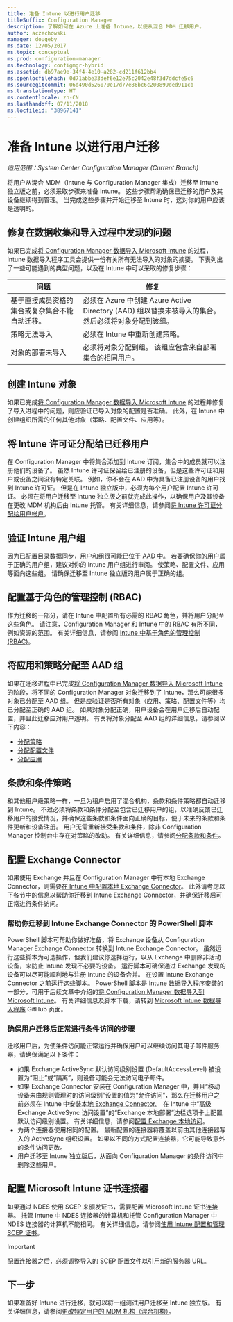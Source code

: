 ```yaml
---
title: 准备 Intune 以进行用户迁移
titleSuffix: Configuration Manager
description: 了解如何在 Azure 上准备 Intune，以便从混合 MDM 迁移用户。
author: aczechowski
manager: dougeby
ms.date: 12/05/2017
ms.topic: conceptual
ms.prod: configuration-manager
ms.technology: configmgr-hybrid
ms.assetid: db97ae9e-34f4-4e10-a282-cd211f612bb4
ms.openlocfilehash: 0d71abbe33def6e12e75c2042e48f3d7ddcfe5c6
ms.sourcegitcommit: 06d490d526070e17d77e86bc6c200899ded911cb
ms.translationtype: HT
ms.contentlocale: zh-CN
ms.lasthandoff: 07/11/2018
ms.locfileid: "38967141"
---
```

# <a name="prepare-intune-for-user-migration"></a>准备 Intune 以进行用户迁移 

*适用范围：System Center Configuration Manager (Current Branch)*    

将用户从混合 MDM（Intune 与 Configuration Manager 集成）迁移至 Intune 独立版之前，必须采取步骤来准备 Intune。 这些步骤帮助确保已迁移的用户及其设备继续得到管理。 当完成这些步骤并开始迁移至 Intune 时，这对你的用户应该是透明的。  

## <a name="fix-issues-found-during-data-collection-and-import"></a>修复在数据收集和导入过程中发现的问题
如果已完成[将 Configuration Manager 数据导入 Microsoft Intune](migrate-import-data.md) 的过程，Intune 数据导入程序工具会提供一份有关所有无法导入的对象的摘要。 下表列出了一些可能遇到的典型问题，以及在 Intune 中可以采取的修复步骤： 

|问题  |修复  |
|---------|---------|
|基于直接成员资格的集合或复杂集合不能自动迁移。|必须在 Azure 中创建 Azure Active Directory (AAD) 组以替换未被导入的集合。 然后必须将对象分配到该组。|
|策略无法导入 |必须在 Intune 中重新创建策略。|
|对象的部署未导入|必须将对象分配到组。 该组应包含来自部署集合的相同用户。|

## <a name="create-intune-objects"></a>创建 Intune 对象 
如果已完成[将 Configuration Manager 数据导入 Microsoft Intune](migrate-import-data.md) 的过程并修复了导入进程中的问题，则应验证已导入对象的配置是否准确。 此外，在 Intune 中创建组织所需的任何其他对象（策略、配置文件、应用等）。 

## <a name="assign-intune-licenses-to-migrated-users"></a>将 Intune 许可证分配给已迁移用户
在 Configuration Manager 中将集合添加到 Intune 订阅，集合中的成员就可以注册他们的设备了。 虽然 Intune 许可证保留给已注册的设备，但是这些许可证和用户或设备之间没有特定关联。 例如，你不会在 AAD 中为具备已注册设备的用户找到 Intune 许可证。 但是在 Intune 独立版中，必须为每个用户配置 Intune 许可证。 必须在将用户迁移至 Intune 独立版之前就完成此操作，以确保用户及其设备在更改 MDM 机构后由 Intune 托管。 有关详细信息，请参阅[将 Intune 许可证分配给用户帐户](https://docs.microsoft.com/intune/licenses-assign)。 

## <a name="verify-intune-user-groups"></a>验证 Intune 用户组
因为已配置目录数据同步，用户和组很可能已位于 AAD 中。 若要确保你的用户属于正确的用户组，建议对你的 Intune 用户组进行审阅。 使策略、配置文件、应用等面向这些组。 请确保迁移至 Intune 独立版的用户属于正确的组。 

## <a name="configure-role-based-administration-control-rbac"></a>配置基于角色的管理控制 (RBAC)
作为迁移的一部分，请在 Intune 中配置所有必需的 RBAC 角色，并将用户分配至这些角色。 请注意，Configuration Manager 和 Intune 中的 RBAC 有所不同，例如资源的范围。 有关详细信息，请参阅 [Intune 中基于角色的管理控制 (RBAC)](https://docs.microsoft.com/intune/role-based-access-control)。

## <a name="assign-apps-and-policies-to-aad-groups"></a>将应用和策略分配至 AAD 组
如果在迁移进程中已完成[将 Configuration Manager 数据导入 Microsoft Intune](migrate-import-data.md) 的阶段，将不同的 Configuration Manager 对象迁移到了 Intune，那么可能很多对象已分配至 AAD 组。 但是应验证是否所有对象（应用、策略、配置文件等）均已分配至正确的 AAD 组。 如果对象分配正确，用户设备会在用户迁移后自动配置，并且此迁移应对用户透明。 有关将对象分配至 AAD 组的详细信息，请参阅以下内容： 
- [分配策略](https://docs.microsoft.com/intune/get-started-policies) 
- [分配配置文件](https://docs.microsoft.com/intune/device-profile-assign) 
- [分配应用](https://docs.microsoft.com/intune/get-started-apps) 

## <a name="terms-and-conditions-policy"></a>条款和条件策略
和其他租户级策略一样，一旦为租户启用了混合机构，条款和条件策略都自动迁移到 Intune。  不过必须将条款和条件分配至包含已迁移用户的组，以准确反馈已迁移用户的接受情况，并确保这些条款和条件面向正确的目标，便于未来的条款和条件更新和设备注册。 用户无需重新接受条款和条件，除非 Configuration Manager 控制台中存在对策略的改动。 有关详细信息，请参阅[分配条款和条件](https://docs.microsoft.com/intune/terms-and-conditions-create#assign-terms-and-conditions)。

## <a name="configure-the-exchange-connector"></a>配置 Exchange Connector
如果使用 Exchange 并且在 Configuration Manager 中有本地 Exchange Connector，则需要[在 Intune 中配置本地 Exchange Connector](https://docs.microsoft.com/intune/exchange-connector-install)。 此外请考虑以下各节中的信息以帮助你迁移到 Intune Exchange Connector，并确保迁移后可正常进行条件访问。

### <a name="powershell-scripts-to-help-you-migrate-to-the-intune-exchange-connector"></a>帮助你迁移到 Intune Exchange Connector 的 PowerShell 脚本 
PowerShell 脚本可帮助你做好准备，将 Exchange 设备从 Configuration Manager Exchange Connector 转换到 Intune Exchange Connector。 虽然运行这些脚本为可选操作，但我们建议你选择运行，以从 Exchange 中删除非活动设备，来防止 Intune 发现不必要的设备。 运行脚本可确保通过 Exchange 发现的设备可以尽可能顺利地与注册 Intune 的设备合并。 在设置 Intune Exchange Connector 之前运行这些脚本。 PowerShell 脚本是 Intune 数据导入程序安装的一部分，可用于后续文章中介绍的[将 Configuration Manager 数据导入到 Microsoft Intune](migrate-import-data.md)。 有关详细信息及脚本下载，请转到 [Microsoft Intune 数据导入程序](https://github.com/ConfigMgrTools/Intune-Data-Importer) GitHub 页面。

### <a name="steps-to-ensure-conditional-access-works-properly-after-user-migration"></a>确保用户迁移后正常进行条件访问的步骤
迁移用户后，为使条件访问能正常运行并确保用户可以继续访问其电子邮件服务器，请确保满足以下条件：
- 如果 Exchange ActiveSync 默认访问级别设置 (DefaultAccessLevel) 被设置为“阻止”或“隔离”，则设备可能会无法访问电子邮件。 
- 如果 Exchange Connector 安装在 Configuration Manager 中，并且“移动设备未由规则管理时的访问级别”设置的值为“允许访问”，那么在迁移用户之前必须在 Intune 中安装[本地 Exchange Connector](https://docs.microsoft.com/intune/conditional-access-exchange-create#configure-exchange-on-premises-access)。 在 Intune 中“高级 Exchange ActiveSync 访问设置”的“Exchange 本地部署”边栏选项卡上配置默认访问级别设置。 有关详细信息，请参阅[配置 Exchange 本地访问](https://docs.microsoft.com/intune/conditional-access-exchange-create#configure-exchange-on-premises-access)。
- 为两个连接器使用相同的配置。 最新配置的连接器将覆盖以前由其他连接器写入的 ActiveSync 组织设置。 如果以不同的方式配置连接器，它可能导致意外的条件访问更改。
- 用户迁移至 Intune 独立版后，从面向 Configuration Manager 的条件访问中删除这些用户。

## <a name="configure-the-microsoft-intune-certificate-connector"></a>配置 Microsoft Intune 证书连接器
如果通过 NDES 使用 SCEP 来颁发证书，需要配置 Microsoft Intune 证书连接器。 托管 Intune 中 NDES 连接器的计算机和托管 Configuration Manager 中 NDES 连接器的计算机不能相同。 有关详细信息，请参阅[使用 Intune 配置和管理 SCEP 证书](https://docs.microsoft.com/intune/certificates-scep-configure)。 

> [!Important]    
> 配置连接器之后，必须调整导入的 SCEP 配置文件以引用新的服务器 URL。

## <a name="next-step"></a>下一步
如果准备好 Intune 进行迁移，就可以将一组测试用户迁移至 Intune 独立版。 有关详细信息，请参阅[更改特定用户的 MDM 机构（混合机构）](migrate-mixed-authority.md)。


